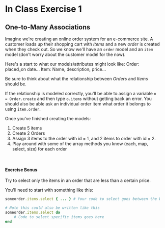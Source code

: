 # In Class Exercise 1
## One-to-Many Associations

Imagine we're creating an online order system for an e-commerce site. A customer loads up their shopping cart with _items_ and a new _order_ is created when they check out. So we know we'll have an `order` model and an `item` model (don't worry about the customer model for the now).

Here's a start to what our models/attributes might look like:
Order: placed_on date...
Item: Name, description, price...

Be sure to think about what the relationship between _Orders_ and _Items_ should be.

If the relationship is modeled correctly, you'll be able to assign a variable `o = Order.create` and then type `o.items` without getting back an error. You should also be able ask an individual order item what order it belongs to using `item.order`.

Once you've finished creating the models:
  1. Create 5 items
  2. Create 2 Orders
  3. Assign 3 items to the order with id = 1, and 2 items to order with id = 2.
  4. Play around with some of the array methods you know (each, map, select, size) for each order

<br>

#### Exercise Bonus

Try to select only the items in an order that are less than a certain price.

You'll need to start with something like this:

```ruby
someorder.items.select { ... } # Your code to select goes between the brackets.

# Note this could also be written like this
someorder.items.select do 
    # Code to select specific items goes here
end
```